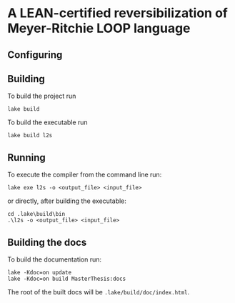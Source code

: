 # A LEAN-certified reversibilization of Meyer-Ritchie LOOP language

## Configuring

## Building
To build the project run
```
lake build
```

To build the executable run
```
lake build l2s
```

## Running
To execute the compiler from the command line run:

```
lake exe l2s -o <output_file> <input_file>
```

or directly, after building the executable:
```
cd .lake\build\bin
.\l2s -o <output_file> <input_file>
```
## Building the docs
To build the documentation run:
```
lake -Kdoc=on update
lake -Kdoc=on build MasterThesis:docs
```
The root of the built docs will be `.lake/build/doc/index.html`.
